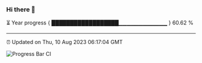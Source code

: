 ### Hi there 👋

⏳ Year progress { ██████████████████▁▁▁▁▁▁▁▁▁▁▁▁ } 60.62 %

---

⏰ Updated on Thu, 10 Aug 2023 06:17:04 GMT

![Progress Bar CI](https://github.com/liununu/liununu/workflows/Progress%20Bar%20CI/badge.svg)
